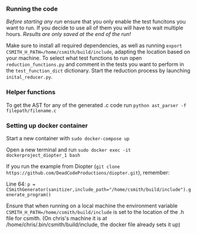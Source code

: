 ### Running the code
*Before starting any run* ensure that you only enable the test funcitons you want to run. If you decide to use all of them you will have to wait multiple hours. *Results are only saved at the end of the run!*

Make sure to install all required dependencies, as well as running `export CSMITH_H_PATH=/home/csmith/build/include`, adapting the location based on your machine.
To select what test functions to run open `reduction_functions.py` and comment in the tests you want to perform in the `test_function_dict` dictionary.
Start the reduction process by launching `inital_reducer.py`.

### Helper functions
To get the AST for any of the generated .c code  run `python ast_parser -f filepath/filename.c`


### Setting up docker container
Start a new container with `sudo docker-compose up`

Open a new terminal and run `sudo docker exec -it dockerproject_diopter_1 bash`

If you run the example from Diopter (`git clone https://github.com/DeadCodeProductions/diopter.git`), remember:

Line 64: `p = CSmithGenerator(sanitizer,include_path="/home/csmith/build/include").generate_program()`

Ensure that when running on a local machine the environment variable `CSMITH_H_PATH=/home/csmith/build/include` is set to the location of the .h file for csmith. (On chris's machine it is at /home/chris/.bin/csmith/build/include, the docker file already sets it up)

